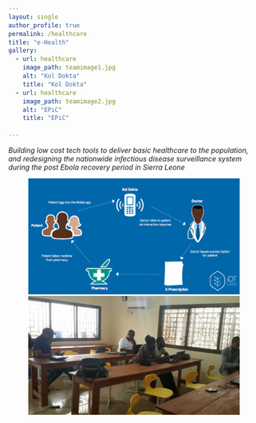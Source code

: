 ```yaml
---
layout: single
author_profile: true 
permalink: /healthcare 
title: "e-Health"  
gallery:
  - url: healthcare
    image_path: teamimage1.jpg
    alt: "Kol Dokta"
    title: "Kol Dokta"
  - url: healthcare
    image_path: teamimage2.jpg
    alt: "EPiC"
    title: "EPiC"

---
```

*Building low cost tech tools to deliver basic healthcare to the population, 
and redesigning the nationwide infectious disease surveillance system 
during the post Ebola recovery period in Sierra Leone*

<figure class="half">
  <a href="/healthcare" target="_blank"> 
    <img src="/images/koldokta.png">
  </a>
   <a href="/healthcare" target="_blank">
    <img src="/images/teamimage2.jpg">
   </a>
</figure> 
